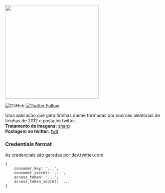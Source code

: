 <img src="https://i.imgur.com/22mEpzx.png" height="300px" align="center"/>  

![GitHub](https://img.shields.io/github/license/pedrogneri/twitter-bot.svg) 
[![Twitter Follow](https://img.shields.io/twitter/follow/le_derp_bot.svg?label=Seguir%20le_derp_bot&style=social)](https://twitter.com/le_derp_bot)

Uma aplicação que gera tirinhas meme formadas por sources aleatórias de tirinhas de 2012 e posta no twitter.  
**Tratamento de imagens:** [sharp](https://github.com/lovell/sharp)  
**Postagem no twitter:** [twit](https://github.com/ttezel/twit)

### Credentials format
As credenciais são geradas por dev.twitter.com
```
{
    consumer_key: '...',
    consumer_secret: '...',
    access_token: '...',
    access_token_secret: '...'
}
```
